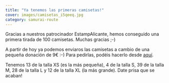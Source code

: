 ```yaml
---
title: "Ya tenemos las primeras camisetas!"
cover: images/camisetas_i5qeeq.jpg
category: samurai-route
---
```


Gracias a nuestros patrocinador EstampAlicante, hemos conseguido una primera tirada de 100 camisetas. Muchas gracias ;-)

A partir de hoy ya podemos enviaros las camisetas a cambio de una pequeña donación de 9€ :-) Para pedirlas, podéis hacerlo desde [aquí](http://rutasamurai.herokuapp.com/Camisetas/ver-todos-productos.html).

Tenemos 13 de la talla XS (es la más pequeña), 4 de la talla S, 39 de la talla M, 28 de la talla L y 12 de la talla XL (la más grande). Date prisa que se acaban!
